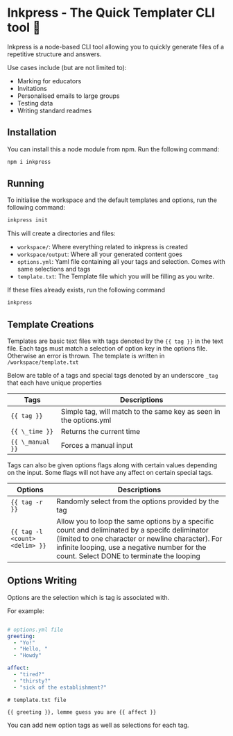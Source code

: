 # Inkpress - The Quick Templater CLI tool 🦑

Inkpress is a node-based CLI tool allowing you to quickly generate files of a repetitive structure and answers.

Use cases include (but are not limited to):

- Marking for educators
- Invitations
- Personalised emails to large groups
- Testing data
- Writing standard readmes

## Installation
You can install this a node module from npm. Run the following command:

```bash
npm i inkpress
```

## Running

To initialise the workspace and the default templates and options, run the following command:

```bash
inkpress init
```

This will create a directories and files:

- `workspace/`: Where everything related to inkpress is created
- `workspace/output`: Where all your generated content goes
- `options.yml`: Yaml file containing all your tags and selection. Comes with same selections and tags
- `template.txt`: The Template file which you will be filling as you write.

If these files already exists, run the following command

```bash
inkpress
```

## Template Creations

Templates are basic text files with tags denoted by the `{{ tag }}` in the text file. Each tags must match a selection of option key in the options file. Otherwise an error is thrown. The template is written in `/workspace/template.txt`

Below are table of a tags and special tags denoted by an underscore `_tag` that each have unique properties

| Tags           | Descriptions                                                      |
| -------------- | ----------------------------------------------------------------- |
| `{{ tag }}`     | Simple tag, will match to the same key as seen in the options.yml |
| `{{ \_time }}`   | Returns the current time                                          |
| `{{ \_manual }}` | Forces a manual input                                             |

Tags can also be given options flags along with certain values depending on the input. Some flags will not have any affect on certain special tags.

| Options                      | Descriptions                                                                                                                                                                                     |
| ---------------------------- | ------------------------------------------------------------------------------------------------------------------------------------------------------------------------------------------------ |
| `{{ tag -r }}`                 | Randomly select from the options provided by the tag                                                                                                                                             |
| `{{ tag -l <count> <delim> }}` | Allow you to loop the same options by a specific count and deliminated by a specifc deliminator (limited to one character or newline character). For infinite looping, use a negative number for the count. Select DONE to terminate the looping |

## Options Writing

Options are the selection which is tag is associated with.

For example:

```yaml

# options.yml file
greeting:
  - "Yo!"
  - "Hello, "
  - "Howdy"

affect:
  - "tired?"
  - "thirsty?"
  - "sick of the establishment?"
```

```
# template.txt file

{{ greeting }}, lemme guess you are {{ affect }}
```

You can add new option tags as well as selections for each tag.
